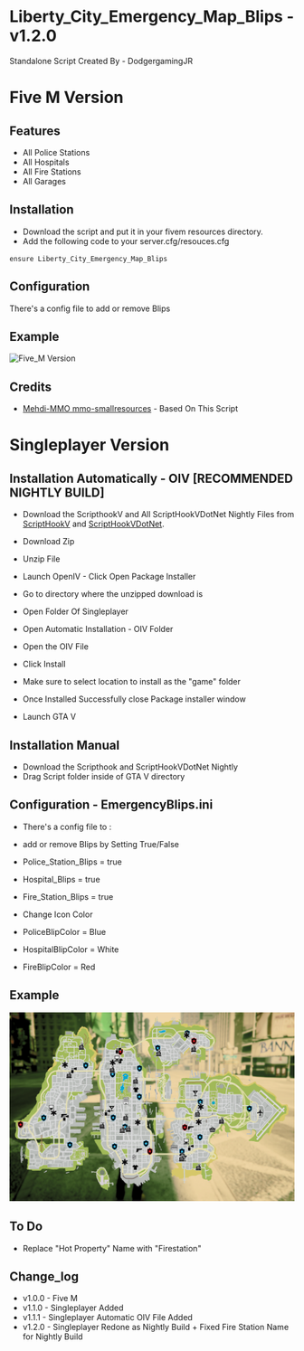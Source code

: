# Liberty_City_Emergency_Map_Blips - v1.2.0
Standalone Script Created By - DodgergamingJR

# Five M Version 

## Features
* All Police Stations
* All Hospitals
* All Fire Stations
* All Garages


## Installation

- Download the script and put it in your fivem resources directory.
- Add the following code to your server.cfg/resouces.cfg

```
ensure Liberty_City_Emergency_Map_Blips
```

## Configuration

There's a config file to add or remove Blips

## Example
![Five_M Version](example/Five_M.png)

## Credits

* [Mehdi-MMO mmo-smallresources](https://github.com/Mehdi-MMO/mmo-smallresources) - Based On This Script


# Singleplayer Version 

## Installation Automatically - OIV [RECOMMENDED NIGHTLY BUILD]

- Download the ScripthookV and All ScriptHookVDotNet Nightly Files from [ScriptHookV](http://www.dev-c.com/gtav/scripthookv/) and [ScriptHookVDotNet](https://github.com/scripthookvdotnet/scripthookvdotnet-nightly/releases/tag/v3.7.0-nightly.13).

- Download Zip
- Unzip File
- Launch OpenIV - Click Open Package Installer
- Go to directory where the unzipped download is
- Open Folder Of Singleplayer
- Open Automatic Installation - OIV Folder
- Open the OIV File
- Click Install
- Make sure to select location to install as the "game" folder
- Once Installed Successfully close Package installer window
- Launch GTA V

## Installation Manual

- Download the Scripthook and ScriptHookVDotNet Nightly
- Drag Script folder inside of GTA V directory

## Configuration - EmergencyBlips.ini

- There's a config file to : 

- add or remove Blips by Setting True/False

- Police_Station_Blips = true
- Hospital_Blips = true
- Fire_Station_Blips = true


- Change Icon Color

- PoliceBlipColor = Blue 						
- HospitalBlipColor = White 				
- FireBlipColor = Red


## Example
![Singleplayer Version](example/Singleplayer_New.png)

## To Do
- Replace "Hot Property" Name with "Firestation"

## Change_log
- v1.0.0 - Five M 
- v1.1.0 - Singleplayer Added
- v1.1.1 - Singleplayer Automatic OIV File Added
- v1.2.0 - Singleplayer Redone as Nightly Build + Fixed Fire Station Name for Nightly Build